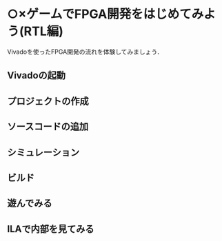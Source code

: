 # ○×ゲームでFPGA開発をはじめてみよう(RTL編)

Vivadoを使ったFPGA開発の流れを体験してみましょう．

## Vivadoの起動

## プロジェクトの作成

## ソースコードの追加

## シミュレーション

## ビルド

## 遊んでみる

## ILAで内部を見てみる
